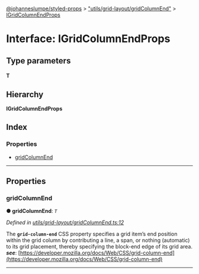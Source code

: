 [@johanneslumpe/styled-props](../README.md) > ["utils/grid-layout/gridColumnEnd"](../modules/_utils_grid_layout_gridcolumnend_.md) > [IGridColumnEndProps](../interfaces/_utils_grid_layout_gridcolumnend_.igridcolumnendprops.md)

# Interface: IGridColumnEndProps

## Type parameters
#### T 
## Hierarchy

**IGridColumnEndProps**

## Index

### Properties

* [gridColumnEnd](_utils_grid_layout_gridcolumnend_.igridcolumnendprops.md#gridcolumnend)

---

## Properties

<a id="gridcolumnend"></a>

###  gridColumnEnd

**● gridColumnEnd**: *`T`*

*Defined in [utils/grid-layout/gridColumnEnd.ts:12](https://github.com/johanneslumpe/styled-props/blob/3abf398/src/utils/grid-layout/gridColumnEnd.ts#L12)*

The **`grid-column-end`** CSS property specifies a grid item’s end position within the grid column by contributing a line, a span, or nothing (automatic) to its grid placement, thereby specifying the block-end edge of its grid area.
*__see__*: [https://developer.mozilla.org/docs/Web/CSS/grid-column-end](https://developer.mozilla.org/docs/Web/CSS/grid-column-end)

___

